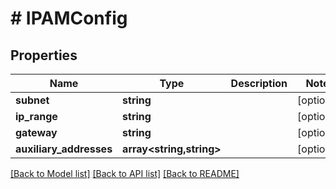 # # IPAMConfig

## Properties

Name | Type | Description | Notes
------------ | ------------- | ------------- | -------------
**subnet** | **string** |  | [optional]
**ip_range** | **string** |  | [optional]
**gateway** | **string** |  | [optional]
**auxiliary_addresses** | **array<string,string>** |  | [optional]

[[Back to Model list]](../../README.md#models) [[Back to API list]](../../README.md#endpoints) [[Back to README]](../../README.md)
